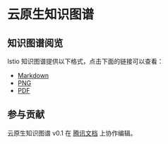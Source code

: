# 云原生知识图谱


## 知识图谱阅览

Istio 知识图谱提供以下格式，点击下面的链接可以查看：

- [Markdown](knowledge-map.md)
- [PNG](png/knowledge-map.png)
- [PDF](pdf/knowledge-map.pdf)


## 参与贡献

云原生知识图谱 v0.1 在 [腾讯文档](https://docs.qq.com/doc/DWEZZR3F3eVlCb1dm) 上协作编辑。


